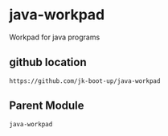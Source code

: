 # java-workpad

Workpad for java programs

## github location

    https://github.com/jk-boot-up/java-workpad

## Parent Module

    java-workpad

